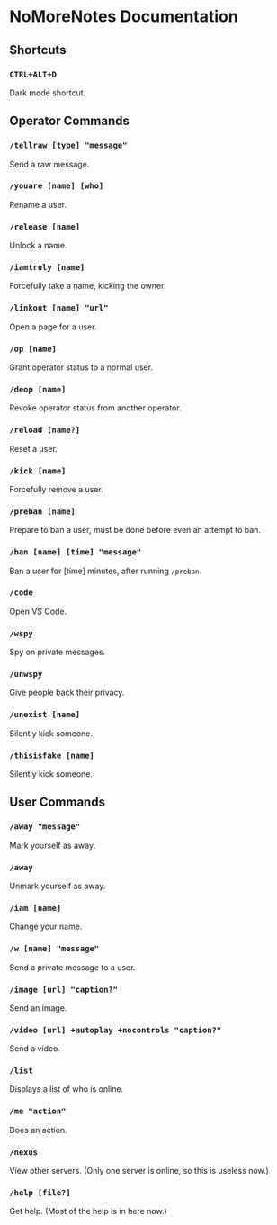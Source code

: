 # NoMoreNotes Documentation

## Shortcuts

### `CTRL+ALT+D`
Dark mode shortcut.

## Operator Commands

### `/tellraw [type] "message"`
Send a raw message.

### `/youare [name] [who]`
Rename a user.

### `/release [name]`
Unlock a name.

### `/iamtruly [name]`
Forcefully take a name, kicking the owner.

### `/linkout [name] "url"`
Open a page for a user.

### `/op [name]`
Grant operator status to a normal user.

### `/deop [name]`
Revoke operator status from another operator.

### `/reload [name?]`
Reset a user.

### `/kick [name]`
Forcefully remove a user.

### `/preban [name]`
Prepare to ban a user, must be done before even an attempt to ban.

### `/ban [name] [time] "message"`
Ban a user for [time] minutes, after running `/preban`.

### `/code`
Open VS Code.

### `/wspy`
Spy on private messages.

### `/unwspy`
Give people back their privacy.

### `/unexist [name]`
Silently kick someone.

### `/thisisfake [name]`
Silently kick someone.

## User Commands

### `/away "message"`
Mark yourself as away.

### `/away`
Unmark yourself as away.

### `/iam [name]`
Change your name.

### `/w [name] "message"`
Send a private message to a user.

### `/image [url] "caption?"`
Send an image.

### `/video [url] +autoplay +nocontrols "caption?"`
Send a video.

### `/list`
Displays a list of who is online.

### `/me "action"`
Does an action.

### `/nexus`
View other servers. (Only one server is online, so this is useless now.)

### `/help [file?]`
Get help. (Most of the help is in here now.)
